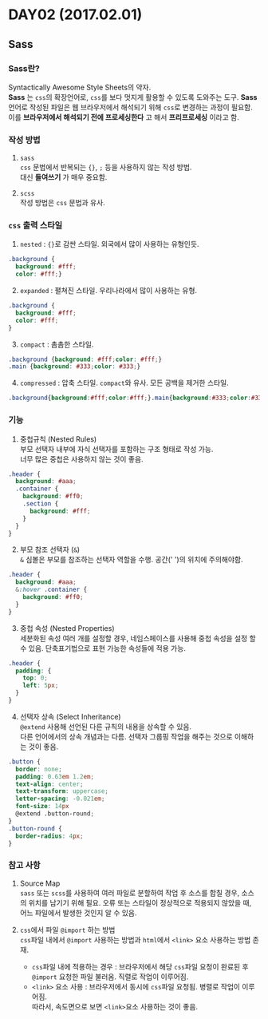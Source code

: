 # DAY02 (2017.02.01)  

## Sass  

### Sass란?  
Syntactically Awesome Style Sheets의 약자.  
**Sass** 는 `css`의 확장언어로, `css`를 보다 멋지게 활용할 수 있도록 도와주는 도구. **Sass** 언어로 작성된 파일은 웹 브라우저에서 해석되기 위해 `css`로 변경하는 과정이 필요함. 이를 **브라우저에서 해석되기 전에 프로세싱한다** 고 해서 **프리프로세싱** 이라고 함.  

### 작성 방법  
1. `sass`  
`css` 문법에서 반복되는 `{}`, `;` 등을 사용하지 않는 작성 방법.  
대신 **들여쓰기** 가 매우 중요함.  

2. `scss`  
작성 방법은 `css` 문법과 유사.  

### `css` 출력 스타일  
1. `nested` : `{}`로 감싼 스타일. 외국에서 많이 사용하는 유형인듯.  
```css
.background {
  background: #fff;
  color: #fff;}
```
2. `expanded` : 펼쳐진 스타일. 우리나라에서 많이 사용하는 유형.  
```css
.background {
  background: #fff;
  color: #fff;
}
```
3. `compact` : 촘촘한 스타일.  
```css
.background {background: #fff;color: #fff;}
.main {background: #333;color: #333;}
```
4. `compressed` : 압축 스타일. `compact`와 유사. 모든 공백을 제거한 스타일.  
```css
.background{background:#fff;color:#fff;}.main{background:#333;color:#333;}
```  

### 기능  

1. 중첩규칙 (Nested Rules)  
부모 선택자 내부에 자식 선택자를 포함하는 구조 형태로 작성 가능.  
너무 많은 중첩은 사용하지 않는 것이 좋음.  
```scss
.header {
  background: #aaa;
  .container {
    background: #ff0;
    .section {
      background: #fff;
    }
  }
}
```  
2. 부모 참조 선택자 (`&`)  
`&` 심볼은 부모를 참조하는 선택자 역할을 수행. 공간(' ')의 위치에 주의해야함.  
```scss
.header {
  background: #aaa;
  &:hover .container {
    background: #ff0;
  }
}
```  
3. 중첩 속성 (Nested Properties)  
세분화된 속성 여러 개를 설정할 경우, 네임스페이스를 사용해 중첩 속성을 설정 할 수 있음. 단축표기법으로 표현 가능한 속성들에 적용 가능.  
```scss
.header {
  padding: {
    top: 0;
    left: 5px;
  }
}
```  
4. 선택자 상속 (Select Inheritance)  
`@extend` 사용해 선언된 다른 규칙의 내용을 상속할 수 있음.  
다른 언어에서의 상속 개념과는 다름. 선택자 그룹핑 작업을 해주는 것으로 이해하는 것이 좋음.  
``` scss
.button {
  border: none;
  padding: 0.63em 1.2em;
  text-align: center;
  text-transform: uppercase;
  letter-spacing: -0.021em;
  font-size: 14px
  @extend .button-round;
}
.button-round {
  border-radius: 4px;
}
```  
### 참고 사항  
1. Source Map  
`sass` 또는 `scss`를 사용하여 여러 파일로 분할하여 작업 후 소스를 합칠 경우, 소스의 위치를 남기기 위해 필요. 오류 또는 스타일이 정상적으로 적용되지 않았을 때, 어느 파일에서 발생한 것인지 알 수 있음.  

2. `css`에서 파일 `@import` 하는 방법  
`css`파일 내에서 `@import` 사용하는 방법과 `html`에서 `<link>` 요소 사용하는 방법 존재.  

    * `css`파일 내에 적용하는 경우 : 브라우저에서 해당 `css`파일 요청이 완료된 후 `@import` 요청한 파일 불러옴. 직렬로 작업이 이루어짐.  
    * `<link>` 요소 사용 : 브라우저에서 동시에 `css`파일 요청됨. 병렬로 작업이 이루어짐.  
 따라서, 속도면으로 보면 `<link>`요소 사용하는 것이 좋음.
